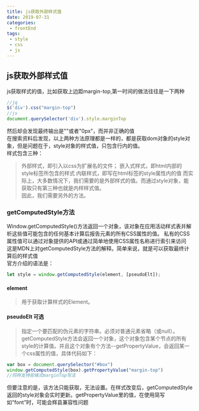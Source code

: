 ```yaml
--- 
title: js获取外部样式值
date: 2019-07-31
categories: 
 - frontEnd
tags: 
 - style
 - css
 - js
---
```


## js获取外部样式值

js获取样式的值，比如获取上边距margin-top,第一时间的做法往往是一下两种
```js
//jq
$('div').css("margin-top")
//js
document.querySelector('div').style.marginTop
```
然后却会发现最终输出是""或者"0px"，而并非正确的值   
在搜索资料后发现，以上两种方法原理都是一样的，都是获取dom对象的style对象，但是问题在于，style对象的样式值，只包含行内的值。   
样式包含三种：
>外部样式，即引入以css为扩展名的文件；
>嵌入式样式，即html内部的style标签所包含的样式
>内联样式，即写在html标签的style属性内的值
而实际上，大多数情况下，我们需要的是外部样式的值。而通过style对象，能获取只有第三种也就是内样样式值。   
因此，我们需要另外的方法。

### getComputedStyle方法
Window.getComputedStyle()方法返回一个对象，该对象在应用活动样式表并解析这些值可能包含的任何基本计算后报告元素的所有CSS属性的值。 私有的CSS属性值可以通过对象提供的API或通过简单地使用CSS属性名称进行索引来访问   
这是MDN上对getComputedStyle方法的解释。简单来说，就是可以获取最终计算后的样式值    
官方介绍的语法是：
```js
let style = window.getComputedStyle(element, [pseudoElt]);
```
#### element
>用于获取计算样式的Element。
#### pseudoElt 可选
>指定一个要匹配的伪元素的字符串。必须对普通元素省略（或null）。
getComputedStyle方法会返回一个对象，这个对象包含某个节点的所有style的计算值。并且这个对象有个方法--getPropertyValue，会返回某一个css属性的值，具体代码如下：
```js
var box = document.querySelector("#box")
window.getComputedStyle(box).getPropertyValue("margin-top")
//同样支持驼峰式marginTop写法
```
但要注意的是，该方法只能获取，无法设置。在样式改变后，getComputedStyle返回的style对象会实时更新。getPropertyValue里的值，在使用简写如“font”时，可能会辉县兼容性问题